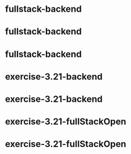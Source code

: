 # fullstack-backend
# fullstack-backend
# fullstack-backend
# exercise-3.21-backend
# exercise-3.21-backend
# exercise-3.21-fullStackOpen
# exercise-3.21-fullStackOpen
